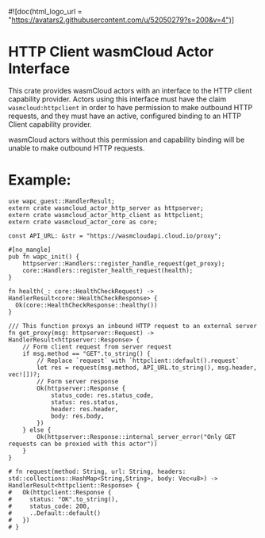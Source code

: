#![doc(html_logo_url = "https://avatars2.githubusercontent.com/u/52050279?s=200&v=4")]
# HTTP Client wasmCloud Actor Interface

This crate provides wasmCloud actors with an interface to the HTTP client capability provider. Actors using this
interface must have the claim `wasmcloud:httpclient` in order to have permission to make outbound HTTP requests,
and they must have an active, configured binding to an HTTP Client capability provider.

wasmCloud actors without this permission and capability binding will be unable to make outbound HTTP requests.

# Example:
```
use wapc_guest::HandlerResult;
extern crate wasmcloud_actor_http_server as httpserver;
extern crate wasmcloud_actor_http_client as httpclient;
extern crate wasmcloud_actor_core as core;

const API_URL: &str = "https://wasmcloudapi.cloud.io/proxy";

#[no_mangle]
pub fn wapc_init() {
    httpserver::Handlers::register_handle_request(get_proxy);
    core::Handlers::register_health_request(health);
}

fn health(_: core::HealthCheckRequest) -> HandlerResult<core::HealthCheckResponse> {
  Ok(core::HealthCheckResponse::healthy())   
}

/// This function proxys an inbound HTTP request to an external server
fn get_proxy(msg: httpserver::Request) -> HandlerResult<httpserver::Response> {
    // Form client request from server request
    if msg.method == "GET".to_string() {
        // Replace `request` with `httpclient::default().request`
        let res = request(msg.method, API_URL.to_string(), msg.header, vec![])?;
        // Form server response
        Ok(httpserver::Response {
            status_code: res.status_code,
            status: res.status,
            header: res.header,
            body: res.body,
        })
    } else {
        Ok(httpserver::Response::internal_server_error("Only GET requests can be proxied with this actor"))
    }
}

# fn request(method: String, url: String, headers: std::collections::HashMap<String,String>, body: Vec<u8>) -> HandlerResult<httpclient::Response> {
#   Ok(httpclient::Response {
#     status: "OK".to_string(),
#     status_code: 200,
#     ..Default::default()
#   })
# }

